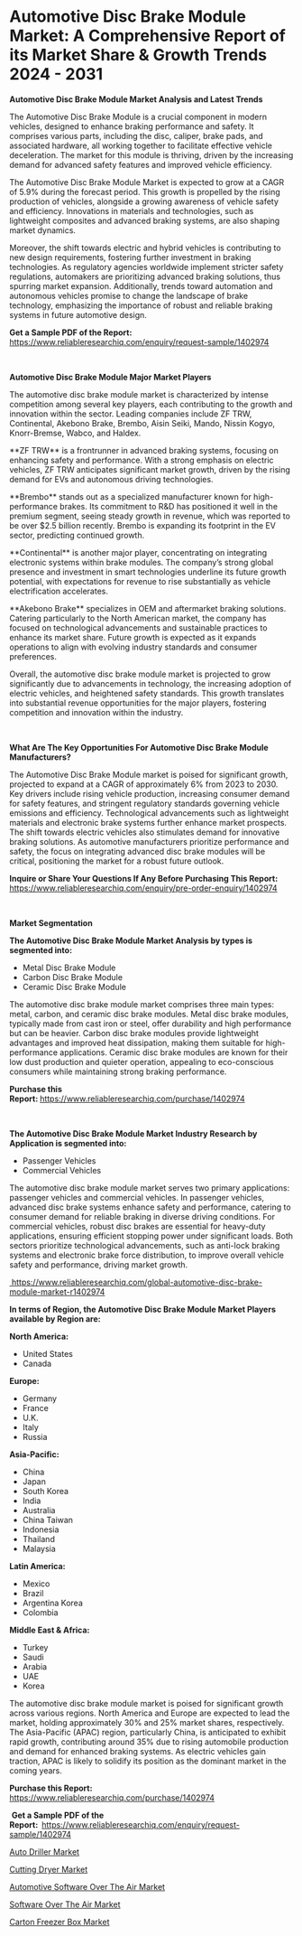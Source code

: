 <p><h1>Automotive Disc Brake Module Market: A Comprehensive Report of its Market Share & Growth Trends 2024 - 2031</h1></p><p><strong>Automotive Disc Brake Module Market Analysis and Latest Trends</strong></p>
<p><p>The Automotive Disc Brake Module is a crucial component in modern vehicles, designed to enhance braking performance and safety. It comprises various parts, including the disc, caliper, brake pads, and associated hardware, all working together to facilitate effective vehicle deceleration. The market for this module is thriving, driven by the increasing demand for advanced safety features and improved vehicle efficiency.</p><p>The Automotive Disc Brake Module Market is expected to grow at a CAGR of 5.9% during the forecast period. This growth is propelled by the rising production of vehicles, alongside a growing awareness of vehicle safety and efficiency. Innovations in materials and technologies, such as lightweight composites and advanced braking systems, are also shaping market dynamics. </p><p>Moreover, the shift towards electric and hybrid vehicles is contributing to new design requirements, fostering further investment in braking technologies. As regulatory agencies worldwide implement stricter safety regulations, automakers are prioritizing advanced braking solutions, thus spurring market expansion. Additionally, trends toward automation and autonomous vehicles promise to change the landscape of brake technology, emphasizing the importance of robust and reliable braking systems in future automotive design.</p></p>
<p><strong>Get a Sample PDF of the Report:&nbsp;</strong> <a href="https://www.reliableresearchiq.com/enquiry/request-sample/1402974?utm_campaign=1088&utm_medium=2&utm_source=Github&utm_content=ia&utm_term=23102024&utm_id=automotive-disc-brake-module">https://www.reliableresearchiq.com/enquiry/request-sample/1402974</a></p>
<p>&nbsp;</p>
<p><strong>Automotive Disc Brake Module Major Market Players</strong></p>
<p><p>The automotive disc brake module market is characterized by intense competition among several key players, each contributing to the growth and innovation within the sector. Leading companies include ZF TRW, Continental, Akebono Brake, Brembo, Aisin Seiki, Mando, Nissin Kogyo, Knorr-Bremse, Wabco, and Haldex.</p><p>**ZF TRW** is a frontrunner in advanced braking systems, focusing on enhancing safety and performance. With a strong emphasis on electric vehicles, ZF TRW anticipates significant market growth, driven by the rising demand for EVs and autonomous driving technologies.</p><p>**Brembo** stands out as a specialized manufacturer known for high-performance brakes. Its commitment to R&D has positioned it well in the premium segment, seeing steady growth in revenue, which was reported to be over $2.5 billion recently. Brembo is expanding its footprint in the EV sector, predicting continued growth.</p><p>**Continental** is another major player, concentrating on integrating electronic systems within brake modules. The company’s strong global presence and investment in smart technologies underline its future growth potential, with expectations for revenue to rise substantially as vehicle electrification accelerates.</p><p>**Akebono Brake** specializes in OEM and aftermarket braking solutions. Catering particularly to the North American market, the company has focused on technological advancements and sustainable practices to enhance its market share. Future growth is expected as it expands operations to align with evolving industry standards and consumer preferences.</p><p>Overall, the automotive disc brake module market is projected to grow significantly due to advancements in technology, the increasing adoption of electric vehicles, and heightened safety standards. This growth translates into substantial revenue opportunities for the major players, fostering competition and innovation within the industry.</p></p>
<p>&nbsp;</p>
<p><strong>What Are The Key Opportunities For Automotive Disc Brake Module Manufacturers?</strong></p>
<p><p>The Automotive Disc Brake Module market is poised for significant growth, projected to expand at a CAGR of approximately 6% from 2023 to 2030. Key drivers include rising vehicle production, increasing consumer demand for safety features, and stringent regulatory standards governing vehicle emissions and efficiency. Technological advancements such as lightweight materials and electronic brake systems further enhance market prospects. The shift towards electric vehicles also stimulates demand for innovative braking solutions. As automotive manufacturers prioritize performance and safety, the focus on integrating advanced disc brake modules will be critical, positioning the market for a robust future outlook.</p></p>
<p><strong>Inquire or Share Your Questions If Any Before Purchasing This Report:</strong> <a href="https://www.reliableresearchiq.com/enquiry/pre-order-enquiry/1402974?utm_campaign=1088&utm_medium=2&utm_source=Github&utm_content=ia&utm_term=23102024&utm_id=automotive-disc-brake-module">https://www.reliableresearchiq.com/enquiry/pre-order-enquiry/1402974</a></p>
<p>&nbsp;</p>
<p><strong>Market Segmentation</strong></p>
<p><strong>The Automotive Disc Brake Module Market Analysis by types is segmented into:</strong></p>
<p><ul><li>Metal Disc Brake Module</li><li>Carbon Disc Brake Module</li><li>Ceramic Disc Brake Module</li></ul></p>
<p><p>The automotive disc brake module market comprises three main types: metal, carbon, and ceramic disc brake modules. Metal disc brake modules, typically made from cast iron or steel, offer durability and high performance but can be heavier. Carbon disc brake modules provide lightweight advantages and improved heat dissipation, making them suitable for high-performance applications. Ceramic disc brake modules are known for their low dust production and quieter operation, appealing to eco-conscious consumers while maintaining strong braking performance.</p></p>
<p><strong>Purchase this Report:&nbsp;</strong><a href="https://www.reliableresearchiq.com/purchase/1402974?utm_campaign=1088&utm_medium=2&utm_source=Github&utm_content=ia&utm_term=23102024&utm_id=automotive-disc-brake-module">https://www.reliableresearchiq.com/purchase/1402974</a></p>
<p>&nbsp;</p>
<p><strong>The Automotive Disc Brake Module Market Industry Research by Application is segmented into:</strong></p>
<p><ul><li>Passenger Vehicles</li><li>Commercial Vehicles</li></ul></p>
<p><p>The automotive disc brake module market serves two primary applications: passenger vehicles and commercial vehicles. In passenger vehicles, advanced disc brake systems enhance safety and performance, catering to consumer demand for reliable braking in diverse driving conditions. For commercial vehicles, robust disc brakes are essential for heavy-duty applications, ensuring efficient stopping power under significant loads. Both sectors prioritize technological advancements, such as anti-lock braking systems and electronic brake force distribution, to improve overall vehicle safety and performance, driving market growth.</p></p>
<p><a href="https://www.reliableresearchiq.com/global-automotive-disc-brake-module-market-r1402974?utm_campaign=1088&utm_medium=2&utm_source=Github&utm_content=ia&utm_term=23102024&utm_id=automotive-disc-brake-module">&nbsp;https://www.reliableresearchiq.com/global-automotive-disc-brake-module-market-r1402974</a></p>
<p><strong>In terms of Region, the Automotive Disc Brake Module Market Players available by Region are:</strong></p>
<p>
    <p> <strong> North America: </strong>
        <ul>
            <li>United States</li>
            <li>Canada</li>
        </ul>
        </p> 
    <p> <strong> Europe: </strong>
        <ul>
            <li>Germany</li>
            <li>France</li>
            <li>U.K.</li>
            <li>Italy</li>
            <li>Russia</li>
        </ul>
        </p> 
    <p> <strong> Asia-Pacific: </strong>
        <ul>
            <li>China</li>
            <li>Japan</li>
            <li>South Korea</li>
            <li>India</li>
            <li>Australia</li>
            <li>China Taiwan</li>
            <li>Indonesia</li>
            <li>Thailand</li>
            <li>Malaysia</li>
        </ul>
        </p> 
    <p> <strong> Latin America: </strong>
        <ul>
            <li>Mexico</li>
            <li>Brazil</li>
            <li>Argentina Korea</li>
            <li>Colombia</li>
        </ul>
        </p> 
    <p> <strong> Middle East & Africa: </strong>
        <ul>
            <li>Turkey</li>
            <li>Saudi</li>
            <li>Arabia</li>
            <li>UAE</li>
            <li>Korea</li>
        </ul>
    </p>
    </p>
<p><p>The automotive disc brake module market is poised for significant growth across various regions. North America and Europe are expected to lead the market, holding approximately 30% and 25% market shares, respectively. The Asia-Pacific (APAC) region, particularly China, is anticipated to exhibit rapid growth, contributing around 35% due to rising automobile production and demand for enhanced braking systems. As electric vehicles gain traction, APAC is likely to solidify its position as the dominant market in the coming years.</p></p>
<p><strong>Purchase this Report: </strong><a href="https://www.reliableresearchiq.com/purchase/1402974?utm_campaign=1088&utm_medium=2&utm_source=Github&utm_content=ia&utm_term=23102024&utm_id=automotive-disc-brake-module">https://www.reliableresearchiq.com/purchase/1402974</a></p>
<p>&nbsp;<strong>Get a Sample PDF of the Report:&nbsp;&nbsp;</strong><a href="https://www.reliableresearchiq.com/enquiry/request-sample/1402974?utm_campaign=1088&utm_medium=2&utm_source=Github&utm_content=ia&utm_term=23102024&utm_id=automotive-disc-brake-module">https://www.reliableresearchiq.com/enquiry/request-sample/1402974</a></p>
<p><strong></strong></p>
<p><p><a href="https://issuu.com/reportprime-2/docs/auto-driller-market-size-2030.pptx_46efbb5effd16c?utm_campaign=1088&utm_medium=2&utm_source=Github&utm_content=ia&utm_term=23102024&utm_id=automotive-disc-brake-module">Auto Driller Market</a></p><p><a href="https://issuu.com/reportprime-2/docs/cutting-dryer-market-size-2030.pptx_a3bbb12cc06100?utm_campaign=1088&utm_medium=2&utm_source=Github&utm_content=ia&utm_term=23102024&utm_id=automotive-disc-brake-module">Cutting Dryer Market</a></p><p><a href="https://github.com/alea79alre/Market-Research-Report-List-1/blob/main/automotive-software-over-the-air-market.md?utm_campaign=1088&utm_medium=2&utm_source=Github&utm_content=ia&utm_term=23102024&utm_id=automotive-disc-brake-module">Automotive Software Over The Air Market</a></p><p><a href="https://github.com/wanvigsqmunsenr/Market-Research-Report-List-1/blob/main/software-over-the-air-market.md?utm_campaign=1088&utm_medium=2&utm_source=Github&utm_content=ia&utm_term=23102024&utm_id=automotive-disc-brake-module">Software Over The Air Market</a></p><p><a href="https://www.linkedin.com/pulse/carton-freezer-box-market-report-product-type-end-use-application-mcyxc?utm_campaign=1088&utm_medium=2&utm_source=Github&utm_content=ia&utm_term=23102024&utm_id=automotive-disc-brake-module">Carton Freezer Box Market</a></p></p>